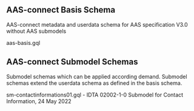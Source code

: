 
## AAS-connect Basis Schema

AAS-connect metadata and userdata schema for AAS specification V3.0 without AAS submodels 

aas-basis.gql 


## AAS-connect Submodel Schemas 

Submodel schemas which can be applied according demand. Submodel schemas extend the userdata schema as defined in the basis schema.

sm-contactinformations01.gql - IDTA 02002-1-0 Submodel for Contact Information, 24 May 2022

